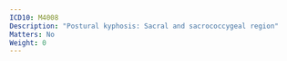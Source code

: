 ```yaml
---
ICD10: M4008
Description: "Postural kyphosis: Sacral and sacrococcygeal region"
Matters: No
Weight: 0
---
```

